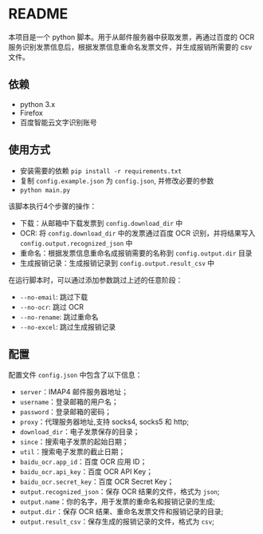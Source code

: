 README
===

本项目是一个 python 脚本。用于从邮件服务器中获取发票，再通过百度的 OCR
服务识别发票信息后，根据发票信息重命名发票文件，并生成报销所需要的 csv 文件。

## 依赖

* python 3.x
* Firefox
* 百度智能云文字识别账号

## 使用方式

* 安装需要的依赖 `pip install -r requirements.txt`
* 复制 `config.example.json` 为 `config.json`, 并修改必要的参数
* `python main.py`

该脚本执行4个步骤的操作：

* 下载：从邮箱中下载发票到 `config.download_dir` 中
* OCR: 将 `config.download_dir` 中的发票通过百度 OCR 识别，并将结果写入 `config.output.recognized_json` 中
* 重命名：根据发票信息重命名成报销需要的名称到 `config.output.dir` 目录
* 生成报销记录：生成报销记录到 `config.output.result_csv` 中

在运行脚本时，可以通过添加参数跳过上述的任意阶段：

* `--no-email`: 跳过下载
* `--no-ocr`: 跳过 OCR
* `--no-rename`: 跳过重命名
* `--no-excel`: 跳过生成报销记录

## 配置

配置文件 `config.json` 中包含了以下信息：

* `server`：IMAP4 邮件服务器地址；
* `username`：登录邮箱的用户名；
* `password`：登录邮箱的密码；
* `proxy`：代理服务器地址,支持 socks4, socks5 和 http;
* `download_dir`：电子发票保存的目录；
* `since`：搜索电子发票的起始日期；
* `util`：搜索电子发票的截止日期；
* `baidu_ocr.app_id`：百度 OCR 应用 ID；
* `baidu_ocr.api_key`：百度 OCR API Key；
* `baidu_ocr.secret_key`：百度 OCR Secret Key；
* `output.recognized_json`：保存 OCR 结果的文件，格式为 `json`;
* `output.name`：你的名字，用于发票的重命名和报销记录的生成;
* `output.dir`：保存 OCR 结果、重命名发票文件和报销记录的目录;
* `output.result_csv`：保存生成的报销记录的文件，格式为 `csv`;
